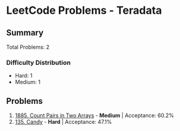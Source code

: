 # LeetCode Problems - Teradata

## Summary
Total Problems: 2

### Difficulty Distribution

- Hard: 1
- Medium: 1

## Problems

1. [1885. Count Pairs in Two Arrays](https://leetcode.com/problems/count-pairs-in-two-arrays/) - **Medium** | Acceptance: 60.2%
2. [135. Candy](https://leetcode.com/problems/candy/) - **Hard** | Acceptance: 47.1%